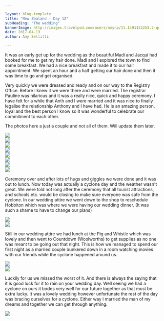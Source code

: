 ```yaml
---

layout: blog-template
title: "New Zealand - Day 12"
subHeading: "The wedding"
bannerImage: http://images.travelpod.com/users/amynp/11.1491152253.2-queenstown.jpg
date: 2017-04-13
author: Amy Sellitti

---
```


It was an early get up for the wedding as the beautiful Madi and Jacqui had booked for me to get my hair done. Madi and I explored the town to find some breakfast. We had a nice breakfast and made it to our hair appointment. We spent an hour and a half getting our hair done and then it was time to go and get organised.

Very quickly we were dressed and ready and on our way to the Registry Office. Before I knew it we were there and were married. The registrar Pauline was hilarious and it was a really nice, quick and happy ceremony. I have felt for a while that Anth and I were married and it was nice to finally legalise the relationship Anthony and I have had. He is an amazing person, loyal and the best person I know so it was wonderful to celebrate our commitment to each other.

The photos here a just a couple and not all of them. Will update them later.

<div class="center-image"><img src="http://images.travelpod.com/users/amynp/11.1492317488.off-to-the-wedding.jpg" /></div>
<div class="center-image"><img src="http://images.travelpod.com/users/amynp/11.1492317488.before.jpg" /></div>
<div class="center-image"><img src="http://images.travelpod.com/users/amynp/11.1492317488.office.jpg" /></div>
<div class="center-image"><img src="http://images.travelpod.com/users/amynp/11.1492317488.signing.jpg" /></div>
<div class="center-image"><img src="http://images.travelpod.com/users/amynp/11.1492317488.photos-after.jpg" /></div>
<div class="center-image"><img src="http://images.travelpod.com/users/amynp/11.1492317488.1-photos-after.jpg" /></div>
<div class="center-image"><img src="http://images.travelpod.com/users/amynp/11.1492317488.jucy.jpg" /></div>
<div class="center-image"><img src="http://images.travelpod.com/users/amynp/11.1492317488.rings.jpg" /></div>

Ceremony over and after lots of hugs and giggles we were done and it was out to lunch. Now today was actually a cyclone day and the weather wasn't great. We were told not long after the ceremony that all tourist attractions, and schools etc. would be closing to make sure everyone was safe from the cyclone. In our wedding attire we went down to the shop to reschedule Hobbiton which was where we were having our wedding dinner. (It was such a shame to have to change our plans)

<div class="center-image"><img src="http://images.travelpod.com/users/amynp/11.1492317488.boys-at-hobbiton.jpg" /></div>
<div class="center-image"><img src="http://images.travelpod.com/users/amynp/11.1492317488.changing-booking.jpg" /></div>

Still in our wedding attire we had lunch at the Pig and Whistle which was lovely and then went to Countdown (Woolworths) to get supplies as no one was meant to be going out that night. This is how we managed to spend our first night as a married couple bunkered down in a room watching movies with our friends while the cyclone happened around us.

<div class="center-image"><img src="http://images.travelpod.com/users/amynp/11.1492317488.rob-at-lunch.jpg" /></div>
<div class="center-image"><img src="http://images.travelpod.com/users/amynp/11.1492317488.lunch.jpg" /></div>

Luckily for us we missed the worst of it. And there is always the saying that it is good luck for it to rain on your wedding day. Well seeing we had a cyclone on ours it bodes very well for our future together as that must be extra lucky. It was a lovely wedding however unfortunate the rest of the day was bracing ourselves for a cyclone. Either way I married the man of my dreams and together we can get through anything. 

<div class="center-image"><img src="http://images.travelpod.com/users/amynp/11.1492317488.gift-from-accom.jpg" /></div>
